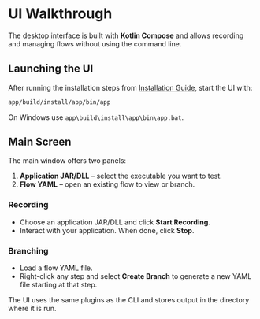 # UI Walkthrough

The desktop interface is built with **Kotlin Compose** and allows recording and managing flows without using the command line.

## Launching the UI

After running the installation steps from [Installation Guide](INSTALLATION.md), start the UI with:

```bash
app/build/install/app/bin/app
```

On Windows use `app\build\install\app\bin\app.bat`.

## Main Screen

The main window offers two panels:

1. **Application JAR/DLL** – select the executable you want to test.
2. **Flow YAML** – open an existing flow to view or branch.

### Recording

- Choose an application JAR/DLL and click **Start Recording**.
- Interact with your application. When done, click **Stop**.

### Branching

- Load a flow YAML file.
- Right-click any step and select **Create Branch** to generate a new YAML file starting at that step.

The UI uses the same plugins as the CLI and stores output in the directory where it is run.
